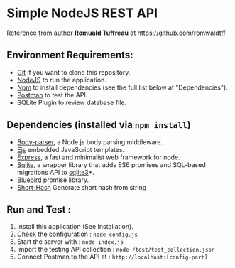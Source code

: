 # Simple NodeJS REST API

Reference from author **Romuald Tuffreau** at https://github.com/romwaldtff

## Environment Requirements:

- [Git](https://git-scm.com/) if you want to clone this repository.
- [NodeJS](https://nodejs.org/en/) to run the application.
- [Npm](https://www.npmjs.com/) to install dependencies (see the full list below at "Dependencies").
- [Postman](https://www.getpostman.com/) to test the API.
- SQLite Plugin to review database file. 

## Dependencies (installed via `npm install`)

- [Body-parser](https://www.npmjs.com/package/body-parser), a Node.js body parsing middleware.
- [Ejs](https://www.npmjs.com/package/ejs) embedded JavaScript templates.
- [Express](https://www.npmjs.com/package/express), a fast and minimalist web framework for node.
- [Sqlite](https://www.npmjs.com/package/sqlite), a wrapper library that adds ES6 promises and SQL-based migrations API to [sqlite3](https://www.npmjs.com/package/sqlite3)*.
- [Bluebird](https://www.npmjs.com/package/bluebird) promise library.
- [Short-Hash](https://www.npmjs.com/package/short-hash) Generate short hash from string

## Run and Test :

1. Install this application (See Installation).
2. Check the configuration : `node config.js`
3. Start the server with : `node index.js`
4. Import the testing API collection : `node /test/test_collection.json`
5. Connect Postman to the API at : `http://localhost:[config-port]`